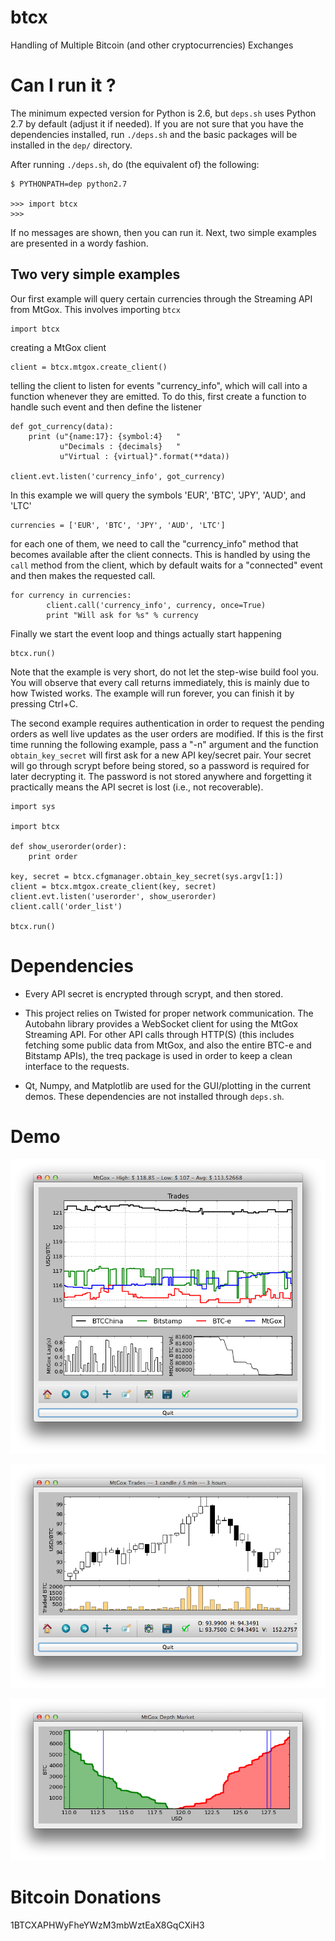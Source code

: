 btcx
====

Handling of Multiple Bitcoin (and other cryptocurrencies) Exchanges


Can I run it ?
==============

The minimum  expected version  for Python is  2.6, but  `deps.sh` uses
Python 2.7 by default (adjust it if  needed). If you are not sure that
you have  the dependencies  installed, run  `./deps.sh` and  the basic
packages will be installed in the `dep/` directory.

After running `./deps.sh`, do (the equivalent of) the following:

	$ PYTHONPATH=dep python2.7

	>>> import btcx
	>>>

If  no messages  are shown,  then  you can  run it.  Next, two  simple
examples are presented in a wordy fashion.


Two very simple examples
------------------------

Our first example will query  certain currencies through the Streaming
API from MtGox. This involves importing `btcx`

	import btcx

creating a MtGox client

	client = btcx.mtgox.create_client()

telling the client  to listen for events  "currency\_info", which will
call into  a function  whenever they  are emitted.  To do  this, first
create a function to handle such event and then define the listener

	def got_currency(data):
		print (u"{name:17}: {symbol:4}   "
		   	   u"Decimals : {decimals}   "
		   	   u"Virtual : {virtual}".format(**data))

	client.evt.listen('currency_info', got_currency)

In this example we will query  the symbols 'EUR', 'BTC', 'JPY', 'AUD',
and 'LTC'

	currencies = ['EUR', 'BTC', 'JPY', 'AUD', 'LTC']

for each one of them, we need to call the "currency\_info" method that
becomes available after the client  connects. This is handled by using
the  `call` method  from  the client,  which by  default  waits for  a
"connected" event and then makes the requested call.

	for currency in currencies:
    		client.call('currency_info', currency, once=True)
        	print "Will ask for %s" % currency

Finally we start the event loop and things actually start happening

	btcx.run()

Note that  the example is very  short, do not let  the step-wise build
fool you.  You will observe  that every call returns immediately, this
is mainly due to how Twisted  works. The example will run forever, you
can finish it by pressing Ctrl+C.

The second  example requires  authentication in  order to  request the
pending  orders  as   well  live  updates  as  the   user  orders  are
modified. If  this is  the first time  running the  following example,
pass a "-n"  argument and the function  `obtain_key_secret` will first
ask for a new API key/secret pair.  Your secret will go through scrypt
before being  stored, so a  password is required for  later decrypting
it. The password is not  stored anywhere and forgetting it practically
means the API secret is lost (i.e., not recoverable).

	import sys

	import btcx

	def show_userorder(order):
		print order

	key, secret = btcx.cfgmanager.obtain_key_secret(sys.argv[1:])
	client = btcx.mtgox.create_client(key, secret)
	client.evt.listen('userorder', show_userorder)
	client.call('order_list')

	btcx.run()


Dependencies
============

+ Every API secret is encrypted through scrypt, and then stored.

+ This  project relies  on Twisted  for proper  network communication.
The Autobahn library  provides a WebSocket client for  using the MtGox
Streaming  API. For  other API  calls through  HTTP(S) (this  includes
fetching some  public data from MtGox,  and also the entire  BTC-e and
Bitstamp APIs),  the treq  package is  used in order  to keep  a clean
interface to the requests.

+  Qt, Numpy,  and Matplotlib  are used  for the  GUI/plotting in  the
current  demos.    These  dependencies   are  not   installed  through
`deps.sh`.


Demo
====

![demo1](screenshot/demo_1_up2.png?raw=True)

![demo4](screenshot/demo_4.png?raw=True)

![demo7](screenshot/demo_7.png?raw=True)


Bitcoin Donations
=================

1BTCXAPHWyFheYWzM3mbWztEaX8GqCXiH3
